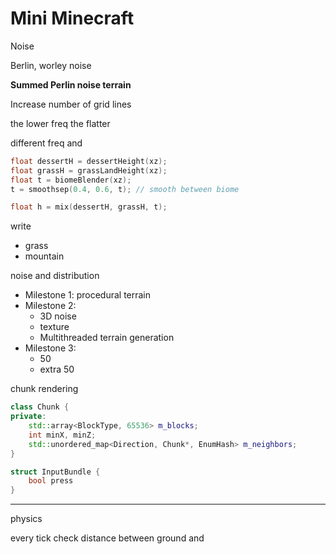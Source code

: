# Mini Minecraft

Noise

Berlin, worley noise

**Summed Perlin noise terrain**

Increase number of grid lines



the lower freq the flatter

different freq and 



```c++
float dessertH = dessertHeight(xz);
float grassH = grassLandHeight(xz);
float t = biomeBlender(xz);
t = smoothsep(0.4, 0.6, t); // smooth between biome

float h = mix(dessertH, grassH, t);
```



write 

- grass
- mountain

noise and distribution 



- Milestone 1: procedural terrain
- Milestone 2: 
  - 3D noise
  - texture
  - Multithreaded terrain generation
- Milestone 3: 
  - 50
  - extra 50



chunk rendering



```c++
class Chunk {
private:
    std::array<BlockType, 65536> m_blocks;
    int minX, minZ;
    std::unordered_map<Direction, Chunk*, EnumHash> m_neighbors; 
}
```



```c++
struct InputBundle {
    bool press
}
```



---

physics



every tick check distance between ground and
